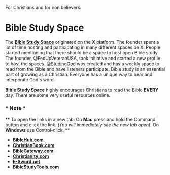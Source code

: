 For Christians and for non believers.

# Bible Study Space

The [**Bible Study Space**](https://biblestudyspace.org/) originated on the **X** platform. 
The founder spent a lot of time hosting and participating in many different spaces on X. 
People started mentioning that there should be a space to host open Bible study.
The founder, @FedUpVeteranUSA, took initiative and started a new profile to host the spaces.
[@StudingGod](https://x.com/StudyingGod) was created and has a weekly space to read from the Bible and have listeners participate. 
Bible study is an essential part of growing as a Christian. Everyone has a unique way to hear and interperate God's word.

**Bible Study Space** highly encourages Christians to read the Bible **EVERY** day. There are some very useful resources online. 

### * Note *
** To open the links in a new tab: On **Mac** press and hold the Command button and click the link. (*You will immediately see the new tab open*). On **Windows** use Control-click. **

+ [**BibleHub.com**](https://biblehub.com/)
+ [**ChristianBook.com**](https://www.christianbook.com/)
+ [**BibleGateway.com**](https://www.biblegateway.com/)
+ [**Christianity.com**](https://www.christianity.com/)
+ [**E-Sword.net**](https://www.e-sword.net/)
+ [**BibleStudyTools.com**](https://www.biblestudytools.com)
